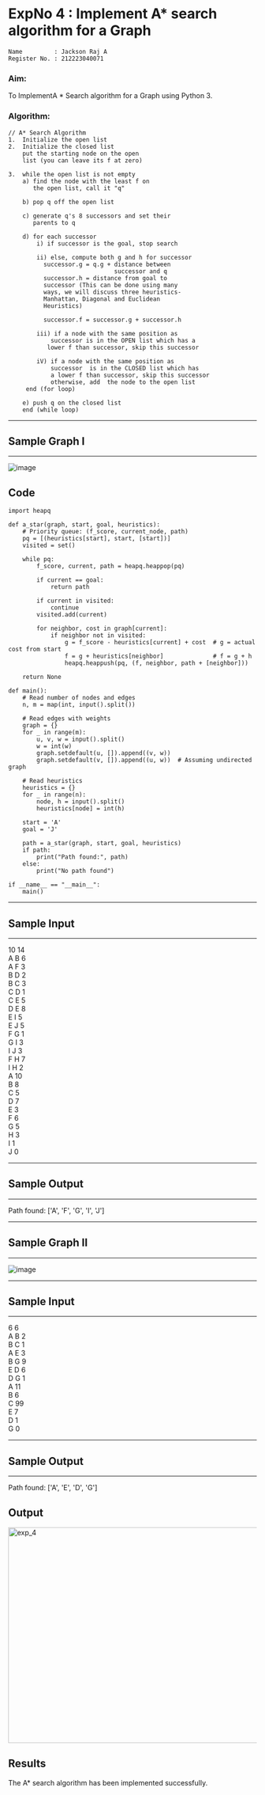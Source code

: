 <h1>ExpNo 4 : Implement A* search algorithm for a Graph</h1> 

```
Name         : Jackson Raj A
Register No. : 212223040071

```

<H3>Aim:</H3>
<p>To ImplementA * Search algorithm for a Graph using Python 3.</p>
<H3>Algorithm:</H3>

``````
// A* Search Algorithm
1.  Initialize the open list
2.  Initialize the closed list
    put the starting node on the open 
    list (you can leave its f at zero)

3.  while the open list is not empty
    a) find the node with the least f on 
       the open list, call it "q"

    b) pop q off the open list
  
    c) generate q's 8 successors and set their 
       parents to q
   
    d) for each successor
        i) if successor is the goal, stop search
        
        ii) else, compute both g and h for successor
          successor.g = q.g + distance between 
                              successor and q
          successor.h = distance from goal to 
          successor (This can be done using many 
          ways, we will discuss three heuristics- 
          Manhattan, Diagonal and Euclidean 
          Heuristics)
          
          successor.f = successor.g + successor.h

        iii) if a node with the same position as 
            successor is in the OPEN list which has a 
           lower f than successor, skip this successor

        iV) if a node with the same position as 
            successor  is in the CLOSED list which has
            a lower f than successor, skip this successor
            otherwise, add  the node to the open list
     end (for loop)
  
    e) push q on the closed list
    end (while loop)

``````

<hr>
<h2>Sample Graph I</h2>
<hr>

![image](https://github.com/natsaravanan/19AI405FUNDAMENTALSOFARTIFICIALINTELLIGENCE/assets/87870499/b1377c3f-011a-4c0f-a843-516842ae056a)


## Code
```
import heapq

def a_star(graph, start, goal, heuristics):
    # Priority queue: (f_score, current_node, path)
    pq = [(heuristics[start], start, [start])]
    visited = set()

    while pq:
        f_score, current, path = heapq.heappop(pq)

        if current == goal:
            return path

        if current in visited:
            continue
        visited.add(current)

        for neighbor, cost in graph[current]:
            if neighbor not in visited:
                g = f_score - heuristics[current] + cost  # g = actual cost from start
                f = g + heuristics[neighbor]              # f = g + h
                heapq.heappush(pq, (f, neighbor, path + [neighbor]))
    
    return None

def main():
    # Read number of nodes and edges
    n, m = map(int, input().split())

    # Read edges with weights
    graph = {}
    for _ in range(m):
        u, v, w = input().split()
        w = int(w)
        graph.setdefault(u, []).append((v, w))
        graph.setdefault(v, []).append((u, w))  # Assuming undirected graph

    # Read heuristics
    heuristics = {}
    for _ in range(n):
        node, h = input().split()
        heuristics[node] = int(h)

    start = 'A'
    goal = 'J'

    path = a_star(graph, start, goal, heuristics)
    if path:
        print("Path found:", path)
    else:
        print("No path found")

if __name__ == "__main__":
    main()

```
<hr>
<h2>Sample Input</h2>
<hr>
10 14 <br>
A B 6 <br>
A F 3 <br>
B D 2 <br>
B C 3 <br>
C D 1 <br>
C E 5 <br>
D E 8 <br>
E I 5 <br>
E J 5 <br>
F G 1 <br>
G I 3 <br>
I J 3 <br>
F H 7 <br>
I H 2 <br>
A 10 <br>
B 8 <br>
C 5 <br>
D 7 <br>
E 3 <br>
F 6 <br>
G 5 <br>
H 3 <br>
I 1 <br>
J 0 <br>
<hr>
<h2>Sample Output</h2>
<hr>
Path found: ['A', 'F', 'G', 'I', 'J']


<hr>
<h2>Sample Graph II</h2>
<hr>

![image](https://github.com/natsaravanan/19AI405FUNDAMENTALSOFARTIFICIALINTELLIGENCE/assets/87870499/acbb09cb-ed39-48e5-a59b-2f8d61b978a3)


<hr>
<h2>Sample Input</h2>
<hr>
6 6 <br>
A B 2 <br>
B C 1 <br>
A E 3 <br>
B G 9 <br>
E D 6 <br>
D G 1 <br>
A 11 <br>
B 6 <br>
C 99 <br>
E 7 <br>
D 1 <br>
G 0 <br>
<hr>
<h2>Sample Output</h2>
<hr>
Path found: ['A', 'E', 'D', 'G']

## Output
<img width="814" height="436" alt="exp_4" src="https://github.com/user-attachments/assets/c34c5805-1078-4310-b8cd-bcdf5164a0b3" />

## Results
The A* search algorithm has been implemented successfully.
